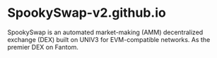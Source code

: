 # SpookySwap-v2.github.io
SpookySwap is an automated market-making (AMM) decentralized exchange (DEX) built on UNIV3 for EVM-compatible networks. As the premier DEX on Fantom.
